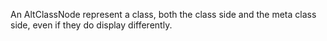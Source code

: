 An AltClassNode represent a class, both the class side and the meta class side, even if they do display differently.